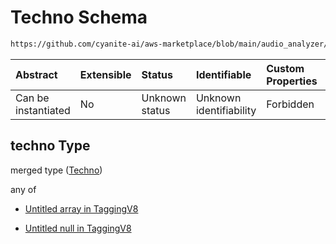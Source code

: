 # Techno Schema

```txt
https://github.com/cyanite-ai/aws-marketplace/blob/main/audio_analyzer/schemes/marketplace_v1/schema/TaggingV8.schema.json#/$defs/SubgenreSegmentsV1/properties/techno
```



| Abstract            | Extensible | Status         | Identifiable            | Custom Properties | Additional Properties | Access Restrictions | Defined In                                                                     |
| :------------------ | :--------- | :------------- | :---------------------- | :---------------- | :-------------------- | :------------------ | :----------------------------------------------------------------------------- |
| Can be instantiated | No         | Unknown status | Unknown identifiability | Forbidden         | Allowed               | none                | [TaggingV8.schema.json\*](../out/TaggingV8.schema.json "open original schema") |

## techno Type

merged type ([Techno](taggingv8-defs-subgenresegmentsv1-properties-techno.md))

any of

* [Untitled array in TaggingV8](taggingv8-defs-subgenresegmentsv1-properties-techno-anyof-0.md "check type definition")

* [Untitled null in TaggingV8](taggingv8-defs-subgenresegmentsv1-properties-techno-anyof-1.md "check type definition")
